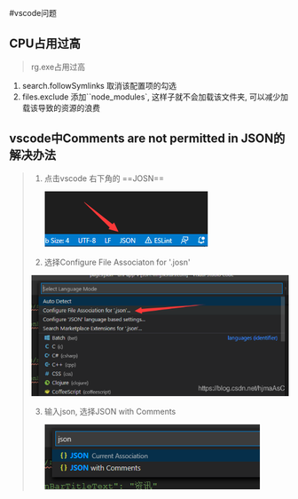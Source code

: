 #vscode问题

## CPU占用过高

> rg.exe占用过高

1. search.followSymlinks 取消该配置项的勾选
2. files.exclude 添加``node_modules`, 这样子就不会加载该文件夹, 可以减少加载该导致的资源的浪费



## vscode中Comments are not permitted in JSON的解决办法

> 1. 点击vscode 右下角的 ==JOSN==
>
>    ![img](question.assets/20201226182440237.png)
>
> 2. 选择Configure File Associaton for '.josn'
>
> ![img](question.assets/20201226182903753.png)
>
> 3. 输入json, 选择JSON with Comments
>
>    ![img](question.assets/20201226182923589.png)

